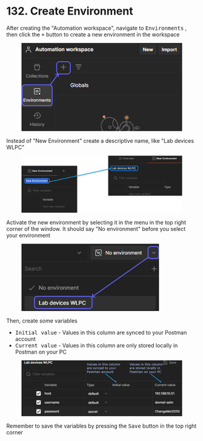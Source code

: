 # 132. Create Environment

After creating the "Automation workspace", navigate to <kbd>Environments</kbd> , then click the <kbd>+</kbd> button to create a new environment in the workspace

<figure><img src="../../.gitbook/assets/image (5) (1) (1).png" alt=""><figcaption></figcaption></figure>

Instead of "New Environment" create a descriptive name, like "Lab devices WLPC"

<figure><img src="../../.gitbook/assets/image (6) (1) (1).png" alt=""><figcaption></figcaption></figure>

Activate the new environment by selecting it in the menu in the top right corner of the window. It should say "No environment" before you select your environment

<figure><img src="../../.gitbook/assets/image (7) (1) (1).png" alt="" width="363"><figcaption></figcaption></figure>

Then, create some variables

* <kbd>Initial value</kbd> - Values in this column are synced to your Postman account
* <kbd>Current value</kbd> - Values in this column are only stored locally in Postman on your PC

<figure><img src="../../.gitbook/assets/image (8) (1) (1).png" alt=""><figcaption></figcaption></figure>

Remember to save the variables by pressing the <kbd>Save</kbd> button in the top right corner
